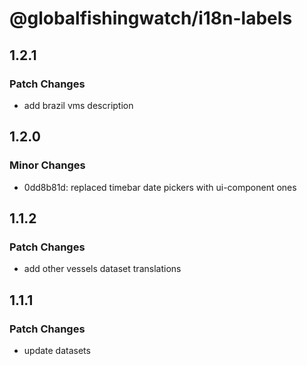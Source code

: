# @globalfishingwatch/i18n-labels

## 1.2.1

### Patch Changes

- add brazil vms description

## 1.2.0

### Minor Changes

- 0dd8b81d: replaced timebar date pickers with ui-component ones

## 1.1.2

### Patch Changes

- add other vessels dataset translations

## 1.1.1

### Patch Changes

- update datasets
